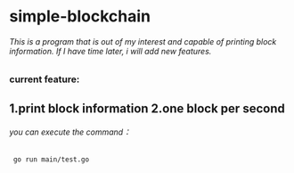 # simple-blockchain
###### This is a program that is out of my interest and capable of printing block information. If I have time later, i will add new features.

###  current feature:
1.print block information
2.one block per second
----------
###### *you can execute the command*：
     go run main/test.go 
